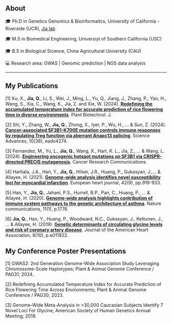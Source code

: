 ## About

🎓 Ph.D in Genetics Genomics & Bioinformaitcs, University of California - Riverside (UCR), [Jia lab](https://sites.google.com/ucr.edu/jia-lab-ucr/home)

🎓 M.S in Biomedical Engineering, Universiyt of Southern California (USC)

🎓 B.S in Biological Sicence, China Agricultural University (CAU)

💻 Research area: GWAS | Genomic prediction | NGS data analysis 


---
## My Publications

[1] Xu, X., **Jia, Q.**, Li, S., Wei, J., Ming, L., Yu, Q., Jiang, J., Zhang, P., Yao, H., Wang, S., Xia, C., Wang, K., Jia, Z. and Xie, W. (2024). **[Redefining the accumulated temperature index for accurate prediction of rice flowering time in diverse environments](https://doi.org/10.1111/pbi.14498)**. Plant Biotechnol. J.

[2]	Shi, Y., Zhang, W., **Jia, Q.**, Zhong, X., Iyer, P., Wu, H., ... & Sun, Z. (2024). **[Cancer-associated SF3B1-K700E mutation controls immune responses by regulating Treg function via aberrant Anapc13 splicing](https://doi.org/10.1126/sciadv.ado4274)**. Science Advances, 10(38), eado4274.

[3]	Fernandez, M., Yu, L., **Jia, Q.**, Wang, X., Hart, K. L., Jia, Z., ... & Wang, L. (2024). **[Engineering oncogenic hotspot mutations on SF3B1 via CRISPR-directed PRECIS mutagenesis](https://doi.org/10.1158/2767-9764.crc-24-0145)**. Cancer Research Communications.

[4]	Hartiala, J.A., Han, Y., **Jia, Q.**, Hilser, J.R., Huang, P., Gukasyan, J.,... & Allayee, H. (2021). **[Genome-wide analysis identifies novel susceptibility loci for myocardial infarction](https://doi.org/10.1093/eurheartj/ehaa1040)**. European heart journal, 42(9), pp.919-933.

[5]	Han, Y., **Jia, Q.**, Jahani, P.S., Hurrell, B.P., Pan, C., Huang, P., ... & Allayee, H. (2020). **[Genome-wide analysis highlights contribution of immune system pathways to the genetic architecture of asthma](https://doi.org/10.1038/s41467-020-15649-3)**. Nature communications, 11(1), p.1776

[6]	**Jia, Q.**, Han, Y., Huang, P., Woodward, N.C., Gukasyan, J., Kettunen, J., ... & Allayee, H. (2019). **[Genetic determinants of circulating glycine levels and risk of coronary artery disease](https://doi.org/10.1161/JAHA.119.011922)**. Journal of the American Heart Association, 8(10), p.e011922.



## My Conference Poster Presentations

[1]	GWAS2: 2nd Generation Genome-Wide Association Study Leveraging Chromosome-Scale Haplotypes; Plant & Animal Genome Conference / PAG31; 2024. 

[2]	Redefining Accumulated Temperature Index for Accurate Prediction of Rice Flowering Time Across Environments; Plant & Animal Genome Conference / PAG30; 2023. 

[3]	Genome-Wide Meta-Analysis in >30,000 Caucasian Subjects Identify 7 Novel Loci For Glycine; American Society of Human Genetics Annual Meeting; 2018.

